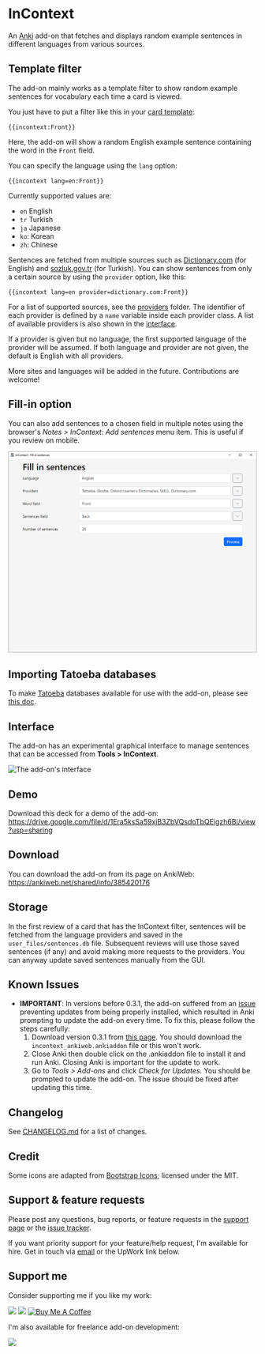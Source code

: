 # InContext

An [Anki](https://apps.ankiweb.net/) add-on that fetches and displays random example sentences in different languages from various sources.

## Template filter

The add-on mainly works as a template filter to show random example sentences for vocabulary each time a card is viewed.

You just have to put a filter like this in your [card template](https://docs.ankiweb.net/templates/intro.html):

```
{{incontext:Front}}
```

Here, the add-on will show a random English example sentence containing the word in the `Front` field.

You can specify the language using the `lang` option:

```
{{incontext lang=en:Front}}
```

Currently supported values are:

- `en` English
- `tr` Turkish
- `ja` Japanese
- `ko`: Korean
- `zh`: Chinese

Sentences are fetched from multiple sources such as [Dictionary.com](https://www.dictionary.com/) (for English) and [sozluk.gov.tr](https://sozluk.gov.tr) (for Turkish).
You can show sentences from only a certain source by using the `provider` option, like this:

```
{{incontext lang=en provider=dictionary.com:Front}}
```

For a list of supported sources, see the [providers](./src/providers/) folder.
The identifier of each provider is defined by a `name` variable inside each provider class.
A list of available providers is also shown in the [interface](#interface).

If a provider is given but no language, the first supported language of the provider will be assumed.
If both language and provider are not given, the default is English with all providers.

More sites and languages will be added in the future. Contributions are welcome!

## Fill-in option

You can also add sentences to a chosen field in multiple notes using the browser's _Notes > InContext: Add sentences_ menu item. This is useful if you review on mobile.

![Fill-in dialog](images/fill.png)

## Importing Tatoeba databases

To make [Tatoeba](https://tatoeba.org) databases available for use with the add-on, please see [this doc](./src/user_files/tatoeba/README.txt).

## Interface

The add-on has an experimental graphical interface to manage sentences that can be accessed from **Tools > InContext**.

![The add-on's interface](./images/dialog.png)

## Demo

Download this deck for a demo of the add-on: https://drive.google.com/file/d/1Era5ksSa59xjB3ZbVQsdoTbQEigzh6Bi/view?usp=sharing

## Download

You can download the add-on from its page on AnkiWeb: https://ankiweb.net/shared/info/385420176

## Storage

In the first review of a card that has the InContext filter, sentences will be fetched from the language providers and saved in the `user_files/sentences.db` file. Subsequent reviews will use those saved sentences (if any) and avoid making more requests to the providers. You can anyway update saved sentences manually from the GUI.

## Known Issues

- **IMPORTANT**: In versions before 0.3.1, the add-on suffered from an [issue](https://github.com/ankitects/anki/pull/2518) preventing updates from being properly installed, which resulted in Anki prompting to update the add-on every time. To fix this, please follow the steps carefully:
  1. Download version 0.3.1 from [this page](https://github.com/abdnh/anki-incontext/releases/tag/0.3.1). You should download the `incontext_ankiweb.ankiaddon` file or this won't work.
  2. Close Anki then double click on the .ankiaddon file to install it and run Anki. Closing Anki is important for the update to work.
  3. Go to _Tools > Add-ons_ and click _Check for Updates_. You should be prompted to update the add-on. The issue should be fixed after updating this time.

## Changelog

See [CHANGELOG.md](CHANGELOG.md) for a list of changes.

## Credit

Some icons are adapted from [Bootstrap Icons](https://icons.getbootstrap.com/); licensed under the MIT.

## Support & feature requests

Please post any questions, bug reports, or feature requests in the [support page](https://forums.ankiweb.net/t/incontext-learn-vocabulary-in-context-with-random-sentences/24017) or the [issue tracker](https://github.com/abdnh/anki-incontext/issues).

If you want priority support for your feature/help request, I'm available for hire.
Get in touch via [email](mailto:abdo@abdnh.net) or the UpWork link below.

## Support me

Consider supporting me if you like my work:

<a href="https://github.com/sponsors/abdnh"><img height='36' src="https://i.imgur.com/dAgtzcC.png"></a>
<a href="https://www.patreon.com/abdnh"><img height='36' src="https://i.imgur.com/mZBGpZ1.png"></a>
<a href="https://www.buymeacoffee.com/abdnh" target="_blank"><img src="https://cdn.buymeacoffee.com/buttons/v2/default-blue.png" alt="Buy Me A Coffee" height="36" ></a>

I'm also available for freelance add-on development:

<a href="https://www.upwork.com/freelancers/~01d764ac58a0eccc5c"><img height='36' src="https://i.imgur.com/z9lPvHb.png"></a>
